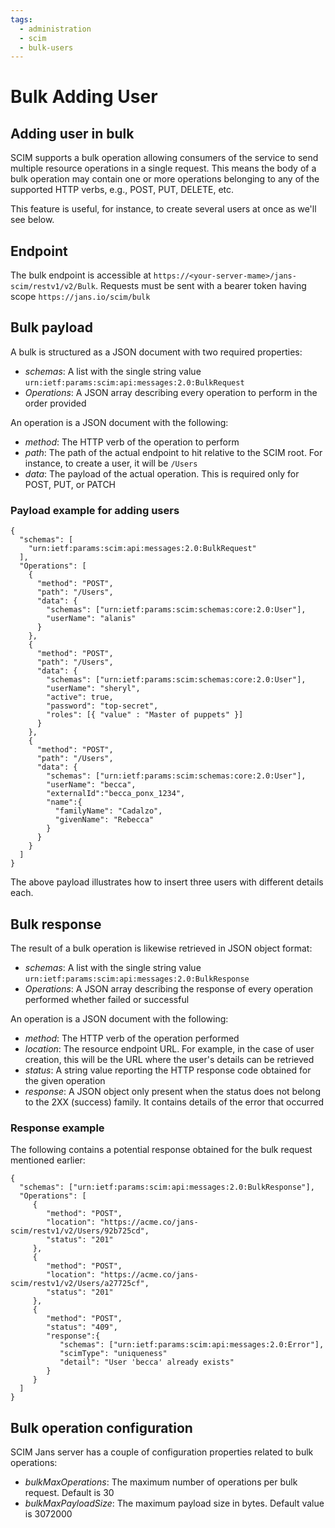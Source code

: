 ```yaml
---
tags:
  - administration
  - scim
  - bulk-users
---
```

# Bulk Adding User

## Adding user in bulk

SCIM supports a bulk operation allowing consumers of the service to send multiple resource operations in a single request. This means the body of a bulk operation may contain one or more operations belonging to any of the supported HTTP verbs, e.g., POST, PUT, DELETE, etc.

This feature is useful, for instance, to create several users at once as we'll see below.

## Endpoint

The bulk endpoint is accessible at `https://<your-server-mame>/jans-scim/restv1/v2/Bulk`. Requests must be sent with a bearer token having scope `https://jans.io/scim/bulk`

## Bulk payload

A bulk is structured as a JSON document with two required properties:

- _schemas_: A list with the single string value `urn:ietf:params:scim:api:messages:2.0:BulkRequest`
- _Operations_: A JSON array describing every operation to perform in the order provided

An operation is a JSON document with the following:

- _method_: The HTTP verb of the operation to perform
- _path_: The path of the actual endpoint to hit relative to the SCIM root. For instance, to create a user, it will be `/Users`
- _data_: The payload of the actual operation. This is required only for POST, PUT, or PATCH

### Payload example for adding users

```
{
  "schemas": [
    "urn:ietf:params:scim:api:messages:2.0:BulkRequest"
  ],
  "Operations": [
    {
      "method": "POST",
      "path": "/Users",
      "data": {
        "schemas": ["urn:ietf:params:scim:schemas:core:2.0:User"],
        "userName": "alanis"
      }
    },
    {
      "method": "POST",
      "path": "/Users",
      "data": {
        "schemas": ["urn:ietf:params:scim:schemas:core:2.0:User"],
        "userName": "sheryl",
        "active": true,
        "password": "top-secret",
        "roles": [{ "value" : "Master of puppets" }]
      }
    },
    {
      "method": "POST",
      "path": "/Users",
      "data": {
        "schemas": ["urn:ietf:params:scim:schemas:core:2.0:User"],
        "userName": "becca",
        "externalId":"becca_ponx_1234",
        "name":{
          "familyName": "Cadalzo",
          "givenName": "Rebecca"
        }
      }
    }
  ]
}
```

The above payload illustrates how to insert three users with different details each.

## Bulk response

The result of a bulk operation is likewise retrieved in JSON object format:

- _schemas_: A list with the single string value `urn:ietf:params:scim:api:messages:2.0:BulkResponse`
- _Operations_: A JSON array describing the response of every operation performed whether failed or successful

An operation is a JSON document with the following:

- _method_: The HTTP verb of the operation performed
- _location_: The resource endpoint URL. For example, in the case of user creation, this will be the URL where the user's details can be retrieved
- _status_: A string value reporting the HTTP response code obtained for the given operation
- _response_: A JSON object only present when the status does not belong to the 2XX (success) family. It contains details of the error that occurred

### Response example

The following contains a potential response obtained for the bulk request mentioned earlier:

```
{
  "schemas": ["urn:ietf:params:scim:api:messages:2.0:BulkResponse"],
  "Operations": [
     {
        "method": "POST",
        "location": "https://acme.co/jans-scim/restv1/v2/Users/92b725cd",
        "status": "201"
     },
     {
        "method": "POST",
        "location": "https://acme.co/jans-scim/restv1/v2/Users/a27725cf",
        "status": "201"
     },
     {
        "method": "POST",
        "status": "409",        
        "response":{
           "schemas": ["urn:ietf:params:scim:api:messages:2.0:Error"],
           "scimType": "uniqueness"
           "detail": "User 'becca' already exists"
        }
     }       
  ]
}
```

## Bulk operation configuration

SCIM Jans server has a couple of configuration properties related to bulk operations:

- _bulkMaxOperations_: The maximum number of operations per bulk request. Default is 30
- _bulkMaxPayloadSize_:  The maximum payload size in bytes. Default value is 3072000

